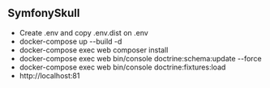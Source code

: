 ## SymfonySkull

- Create .env and copy .env.dist on .env 
- docker-compose up --build -d
- docker-compose exec web composer install
- docker-compose exec web bin/console doctrine:schema:update --force
- docker-compose exec web bin/console doctrine:fixtures:load
- http://localhost:81
